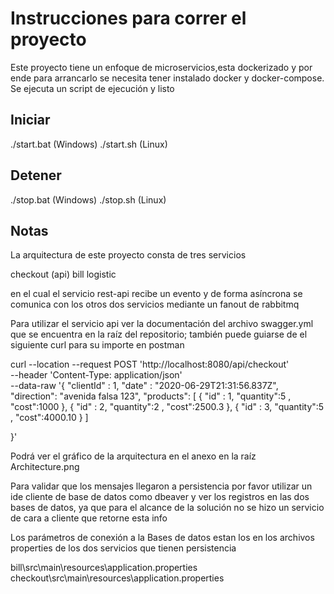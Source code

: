 # Instrucciones para correr el proyecto

Este proyecto tiene un enfoque de microservicios,esta dockerizado y por ende para arrancarlo se necesita tener instalado docker y docker-compose. Se ejecuta  un script de ejecución y listo

## Iniciar

./start.bat (Windows)
./start.sh (Linux)

## Detener

./stop.bat (Windows)
./stop.sh (Linux)

## Notas

La arquitectura de este proyecto consta de tres servicios

checkout (api)
bill
logistic

en el cual el servicio rest-api recibe un evento y de forma asíncrona se comunica con los otros dos servicios mediante un fanout de rabbitmq

Para utilizar el servicio api ver la documentación del archivo swagger.yml que se encuentra en la raíz del repositorio; también puede guiarse de el siguiente curl para su importe en postman

curl --location --request POST 'http://localhost:8080/api/checkout' \
--header 'Content-Type: application/json' \
--data-raw '{
    "clientId" : 1,
    "date" : "2020-06-29T21:31:56.837Z",
    "direction":  "avenida falsa 123",
    "products": [
        {
            "id" : 1,
            "quantity":5 ,
            "cost":1000
        },
        {
            "id" : 2,
            "quantity":2 ,
            "cost":2500.3
        },
        {
            "id" : 3,
            "quantity":5 ,
            "cost":4000.10
        }
    ] 

}'

Podrá ver el gráfico de la arquitectura en el anexo en la raíz Architecture.png

Para validar que los mensajes llegaron a persistencia por favor utilizar un ide cliente de base de datos como dbeaver y ver los registros en las dos bases de datos, ya que para el alcance de la solución no se hizo un servicio de cara a cliente que retorne esta info

Los parámetros de conexión a la Bases de datos estan los en los archivos properties de los dos servicios que tienen persistencia

bill\src\main\resources\application.properties
checkout\src\main\resources\application.properties
 